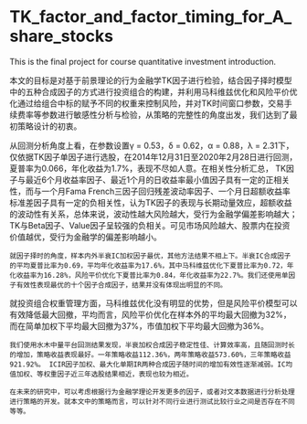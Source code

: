 # TK_factor_and_factor_timing_for_A_share_stocks
This is the final project for course quantitative investment introduction.

   本文的目标是对基于前景理论的行为金融学TK因子进行检验，结合因子择时模型中的五种合成因子的方式进行投资组合的构建，并利用马科维兹优化和风险平价优化通过给组合中标的赋予不同的权重来控制风险，并对TK时间窗口参数，交易手续费率等参数进行敏感性分析与检验，从策略的完整性的角度出发，我们达到了最初策略设计的初衷。

   从回测分析角度上看，在参数设置γ = 0.53，δ = 0.62，α = 0.88，λ = 2.31下，仅依据TK因子单因子进行选股，在2014年12月31日至2020年2月28日进行回测，夏普率为0.066，年化收益为1.7%，表现不尽如人意。在相关性分析汇总， TK因子与最近6个月收益率因子、最近1个月的日收益率最小值因子具有一定的正相关性，而与一个月Fama French三因子回归残差波动率因子、一个月日超额收益率标准差因子具有一定的负相关性，认为TK因子的表现与长期动量效应，超额收益的波动性有关系，总体来说，波动性越大风险越大，受行为金融学偏差影响越大；TK与Beta因子、Value因子呈较强的负相关。可见市场风险越大、股票内在投资价值越优，受行为金融学的偏差影响越小。
   
    就因子择时的角度，样本内外半衰IC加权因子最优，其他方法结果不相上下。半衰IC合成因子的平均夏普比率为0.69，平均年化收益率为17.6%，其中马科维兹优化下夏普比率为0.72，年化收益率为16.28%，风险平价优化下夏普比率为0.84，年化收益率为22.7%。我们还使用单因子有效性表现最优的十个因子合成因子，结果并没有体现出明显的不同。
  
就投资组合权重管理方面，马科维兹优化没有明显的优势，但是风险平价模型可以有效降低最大回撤，平均而言，风险平价优化在样本外的平均最大回撤为32%，而在简单加权下平均最大回撤为37%，市值加权下平均最大回撤为36%。

    我们使用水木中量平台回测结果发现，半衰加权合成因子稳定性佳、计算效率高，且随回测时长的增加，策略收益表现最好。一年策略收益112.36%，两年策略收益573.60%，三年策略收益921.92%。 ICIR因子加权、最大化单期IR两种合成因子随时间的增加有效性逐渐减弱。IC均值加权、等权重因子近三年选股结果相近，表现也较为相近。
  
    在未来的研究中，可以考虑根据行为金融学理论开发更多的因子，或者对文本数据进行分析处理进行策略的开发。就本文中的策略而言，可以针对不同行业进行测试比较行业之间是否存在不同等等。
